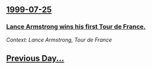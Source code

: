## [1999-07-25](/news/1999/07/25/index.md)

### [ Lance Armstrong wins his first Tour de France.](/news/1999/07/25/lance-armstrong-wins-his-first-tour-de-france.md)
_Context: Lance Armstrong, Tour de France_

## [Previous Day...](/news/1999/07/24/index.md)


